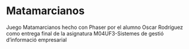 # Matamarcianos
Juego Matamarcianos hecho con Phaser por el alumno Oscar Rodríguez como entrega final de la asignatura M04UF3-Sistemes de gestió d’informació empresarial
